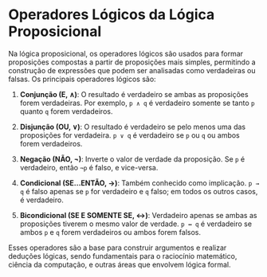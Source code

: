 
# Operadores Lógicos da Lógica Proposicional

Na lógica proposicional, os operadores lógicos são usados para formar proposições compostas a partir de proposições mais simples, permitindo a construção de expressões que podem ser analisadas como verdadeiras ou falsas. Os principais operadores lógicos são:

1. **Conjunção (E, ∧)**: O resultado é verdadeiro se ambas as proposições forem verdadeiras. Por exemplo, `p ∧ q` é verdadeiro somente se tanto `p` quanto `q` forem verdadeiros.

2. **Disjunção (OU, ∨)**: O resultado é verdadeiro se pelo menos uma das proposições for verdadeira. `p ∨ q` é verdadeiro se `p` ou `q` ou ambos forem verdadeiros.

3. **Negação (NÃO, ¬)**: Inverte o valor de verdade da proposição. Se `p` é verdadeiro, então `¬p` é falso, e vice-versa.

4. **Condicional (SE...ENTÃO, →)**: Também conhecido como implicação. `p → q` é falso apenas se `p` for verdadeiro e `q` falso; em todos os outros casos, é verdadeiro.

5. **Bicondicional (SE E SOMENTE SE, ↔)**: Verdadeiro apenas se ambas as proposições tiverem o mesmo valor de verdade. `p ↔ q` é verdadeiro se ambos `p` e `q` forem verdadeiros ou ambos forem falsos.

Esses operadores são a base para construir argumentos e realizar deduções lógicas, sendo fundamentais para o raciocínio matemático, ciência da computação, e outras áreas que envolvem lógica formal.
